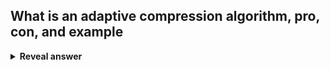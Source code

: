 ## What is an adaptive compression algorithm, pro, con, and example
<details>
<summary><b>Reveal answer</b></summary>
Progressively learn and update the model for incoming text<br><ul><li>More accurate modelling produces better compression</li><li>Decoding must start from beginning</li><li>LZW coding</li></ul>
</details>
